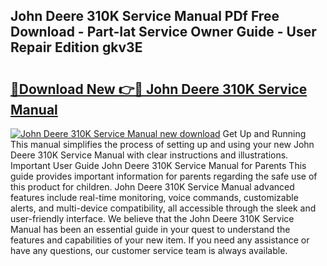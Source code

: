 ## John Deere 310K Service Manual PDf Free Download - Part-Iat Service Owner Guide - User Repair Edition gkv3E

# <h2><a href="http://bc95235.oget.top/?id=John+Deere+310K+Service+Manual">🔗Download New 👉🔴 John Deere 310K Service Manual</a></h2>

[![John Deere 310K Service Manual new download](https://i.imgur.com/5g1atiW.png)](http://bc95235.oget.top/?id=John+Deere+310K+Service+Manual)
Get Up and Running This manual simplifies the process of setting up and using your new John Deere 310K Service Manual with clear instructions and illustrations. Important User Guide John Deere 310K Service Manual for Parents This guide provides important information for parents regarding the safe use of this product for children. John Deere 310K Service Manual advanced features include real-time monitoring, voice commands, customizable alerts, and multi-device compatibility, all accessible through the sleek and user-friendly interface. We believe that the John Deere 310K Service Manual has been an essential guide in your quest to understand the features and capabilities of your new item. If you need any assistance or have any questions, our customer service team is always available.
